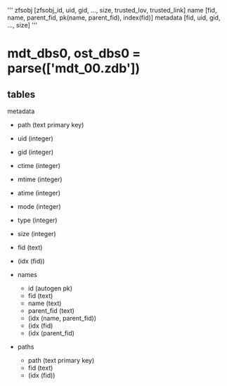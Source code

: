'''
zfsobj   [zfsobj_id, uid, gid, ..., size, trusted_lov, trusted_link]
name     [fid, name, parent_fid, pk(name, parent_fid), index(fid)]
metadata [fid, uid, gid, ..., size]
'''

#     mdt_dbs0, ost_dbs0 = parse(['mdt_00.zdb'])

## tables

metadata
  * path (text primary key)
  * uid (integer)
  * gid (integer)
  * ctime (integer)
  * mtime (integer)
  * atime (integer)
  * mode (integer)
  * type (integer)
  * size (integer)
  * fid (text)
  * (idx (fid))

* names
  * id (autogen pk)
  * fid (text)
  * name (text)
  * parent_fid (text)
  * (idx (name, parent_fid))
  * (idx (fid)
  * (idx (parent_fid)

* paths
  * path (text primary key)
  * fid (text)
  * (idx (fid))
